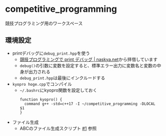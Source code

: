 # competitive_programming
競技プログラミング用のワークスペース

## 環境設定
* printデバッグに`debug_print.hpp`を使う
  * [競技プログラミングで print デバッグ | naskya.net](https://naskya.net/post/0002/)から拝借しています
  * `debug()`の引数に変数を設定すると、標準エラー出力に変数名と変数の中身が出力される
  * `debug_print.hpp`は最後にインクルードする
* `kyopro hoge.cpp`でコンパイル
  * `~/.bashrc`にkyopro関数を設定しておく
    ```
    function kyopro() {
      command g++ -std=c++17 -I ~/competitive_programming -DLOCAL $1
    } 
    ```
* ファイル生成
  * ABCのファイル生成スクリプト [#1](https://github.com/towa1204/competitive_programming/issues/1) 参照
